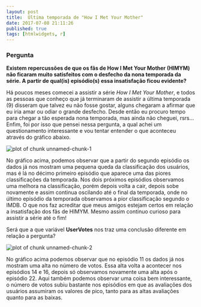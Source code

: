 ```yaml
---
layout: post
title:  Última temporada de "How I Met Your Mother"
date: 2017-07-08 21:11:26
published: true
tags: [htmlwidgets, r]
---
```




### Pergunta 

**Existem repercussões de que os fãs de How I Met Your Mother (HIMYM) não ficaram muito satisfeitos com o desfecho da nona temporada da série. A partir de qual(is) episódio(s) essa insatisfação ficou evidente?** 

Há poucos meses comecei a assistir a série *How I Met Your Mother*, e todos as pessoas que conheço que já terminaram de assistir a última temporada (9) disseram que talvez eu não fosse gostar, alguns chegaram a afirmar que eu iria amar ou odiar o grande desfecho. Desde então eu procuro tempo para chegar a tão esperada nona temporada, mas ainda não cheguei, rsrs... Enfim, foi por isso que pensei nessa pergunta, a qual achei um questionamento interessante e vou tentar entender o que aconteceu através do gráfico abaixo.

![plot of chunk unnamed-chunk-1](/portfolioad1/figure/source/prob1-cp4-2/2017-07-06-prob1-cp4-2/unnamed-chunk-1-1.png)

No gráfico acima, podemos observar que a partir do segundo episódio os dados já nos mostram uma pequena queda da classificação dos usuários, mas é lá no décimo primeiro episódio que aparece uma das piores classificações da temporada. Nos dois próximos episódios observamos uma melhora na classificação, porém depois volta a cair, depois sobe novamente e assim continua oscilando até o final da temporada, onde no último episódio da temporada observamos a pior classificação segundo o IMDB. O que nos faz acreditar que meus amigos estejam certos em relação a insatisfação dos fãs de HIMYM. Mesmo assim continuo curioso para assistir a série até o fim!

Será que a que variável **UserVotes** nos traz uma conclusão diferente em relação a pergunta?  

![plot of chunk unnamed-chunk-2](/portfolioad1/figure/source/prob1-cp4-2/2017-07-06-prob1-cp4-2/unnamed-chunk-2-1.png)

No gráfico acima podemos observar que no episódio 11 os dados já nos mostram uma alta no número de votos. Essa alta volta a acontecer nos episódios 14 e 16, depois só observamos novamente uma alta após o episódio 22. Aqui também podemos observar uma coisa bem interessante, o número de votos subiu bastante nos episódios em que as avaliações dos usuários assumiram os valores de pico, tanto para as altas avaliações quanto para as baixas. 
